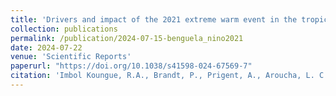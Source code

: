 ```yaml
---
title: 'Drivers and impact of the 2021 extreme warm event in the tropical Angolan upwelling system'
collection: publications
permalink: /publication/2024-07-15-benguela_nino2021
date: 2024-07-22
venue: 'Scientific Reports'
paperurl: "https://doi.org/10.1038/s41598-024-67569-7"
citation: 'Imbol Koungue, R.A., Brandt, P., Prigent, A., Aroucha, L. C., Lübbecke, J. F., Imbol Nkwinkwa, A. S. N., Dengler, M., and Keenlyside, N. S. Drivers and impact of the 2021 extreme warm event in the tropical Angolan upwelling system. Sci Rep 14, 16824 (2024). https://doi.org/10.1038/s41598-024-67569-7'
---
```



